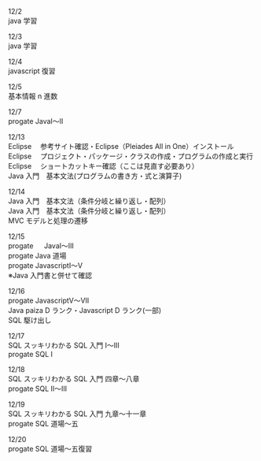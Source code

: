 12/2<br>
java 学習<br>

12/3<br>
java 学習<br>

12/4<br>
javascript 復習<br>

12/5<br>
基本情報 n 進数<br>

12/7<br>
progate JavaI〜II<br>

12/13<br>
Eclipse 　参考サイト確認・Eclipse（Pleiades All in One）インストール<br>
Eclipse 　プロジェクト・パッケージ・クラスの作成・プログラムの作成と実行<br>
Eclipse 　ショートカットキー確認（ここは見直す必要あり）<br>
Java 入門　基本文法(プログラムの書き方・式と演算子)<br>

12/14<br>
Java 入門　基本文法（条件分岐と繰り返し・配列）<br>
Java 入門　基本文法（条件分岐と繰り返し・配列）<br>
MVC モデルと処理の遷移<br>

12/15<br>
progate 　 JavaI〜III<br>
progate Java 道場<br>
progate JavascriptI〜V<br>
※Java 入門書と併せて確認<br>

12/16<br>
progate JavascriptV〜VII<br>
Java paiza D ランク・Javascript D ランク(一部)<br>
SQL 駆け出し<br>

12/17<br>
SQL スッキリわかる SQL 入門 I〜III<br>
progate SQL I<br>

12/18<br>
SQL スッキリわかる SQL 入門 四章〜八章<br>
progate SQL II〜III<br>

12/19<br>
SQL スッキリわかる SQL 入門 九章〜十一章<br>
progate SQL 道場〜五<br>

12/20<br>
progate SQL 道場〜五復習<br>
